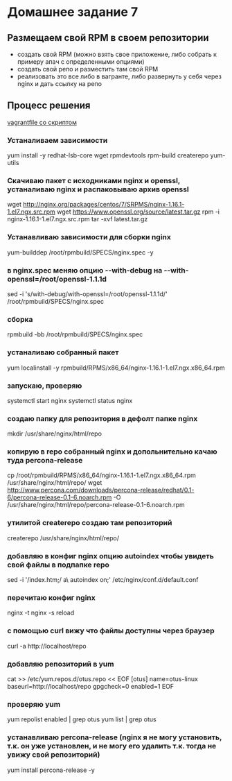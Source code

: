 # Домашнее задание 7

## Размещаем свой RPM в своем репозитории

* создать свой RPM (можно взять свое приложение, либо собрать к примеру апач с определенными опциями)
* создать свой репо и разместить там свой RPM
* реализовать это все либо в вагранте, либо развернуть у себя через nginx и дать ссылку на репо

## Процесс решения

[vagrantfile со скриптом](Vagrantfile)

### Устаналиваем зависимости 

yum install -y redhat-lsb-core wget rpmdevtools rpm-build createrepo yum-utils

### Скачиваю пакет с исходниками nginx и openssl, устаналиваю nginx и распаковываю архив openssl

wget http://nginx.org/packages/centos/7/SRPMS/nginx-1.16.1-1.el7.ngx.src.rpm
wget https://www.openssl.org/source/latest.tar.gz
rpm -i nginx-1.16.1-1.el7.ngx.src.rpm
tar -xvf latest.tar.gz

### Устанавливаю зависимости для сборки nginx

yum-builddep /root/rpmbuild/SPECS/nginx.spec -y

### в nginx.spec меняю опцию --with-debug на --with-openssl=/root/openssl-1.1.1d

sed -i 's/with-debug/with-openssl=\/root\/openssl-1.1.1d/' /root/rpmbuild/SPECS/nginx.spec

### сборка

rpmbuild -bb /root/rpmbuild/SPECS/nginx.spec

### устаналиваю собранный пакет 

yum localinstall -y rpmbuild/RPMS/x86_64/nginx-1.16.1-1.el7.ngx.x86_64.rpm

### запускаю, проверяю

systemctl start nginx
systemctl status nginx

### создаю папку для репозитория в дефолт папке nginx

mkdir /usr/share/nginx/html/repo

### копирую в repo собранный nginx и допольнительно качаю туда percona-release

cp /root/rpmbuild/RPMS/x86_64/nginx-1.16.1-1.el7.ngx.x86_64.rpm /usr/share/nginx/html/repo/
wget http://www.percona.com/downloads/percona-release/redhat/0.1-6/percona-release-0.1-6.noarch.rpm -O /usr/share/nginx/html/repo/percona-release-0.1-6.noarch.rpm

### утилитой createrepo создаю там репозиторий

createrepo /usr/share/nginx/html/repo/

### добавляю в конфиг nginx опцию autoindex чтобы увидеть свой файлы в подпапке repo

sed -i '/index.htm;/ a\ autoindex on;'  /etc/nginx/conf.d/default.conf

### перечитаю конфиг nginx

nginx -t
nginx -s reload

### с помощью curl вижу что файлы доступны через браузер

curl -a http://localhost/repo

### добавляю репозиторий в yum

cat >> /etc/yum.repos.d/otus.repo << EOF
[otus]
name=otus-linux
baseurl=http://localhost/repo
gpgcheck=0
enabled=1
EOF

### проверяю yum

yum repolist enabled | grep otus
yum list | grep otus

### устанавливаю percona-release (nginx я не могу установить, т.к. он уже установлен, и не могу его удалить т.к. тогда не увижу свой репозиторий)

yum install percona-release -y

